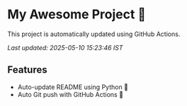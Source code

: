 # My Awesome Project 🚀

This project is automatically updated using GitHub Actions.

_Last updated: 2025-05-10 15:23:46 IST_

## Features
- Auto-update README using Python 🐍
- Auto Git push with GitHub Actions 🤖
